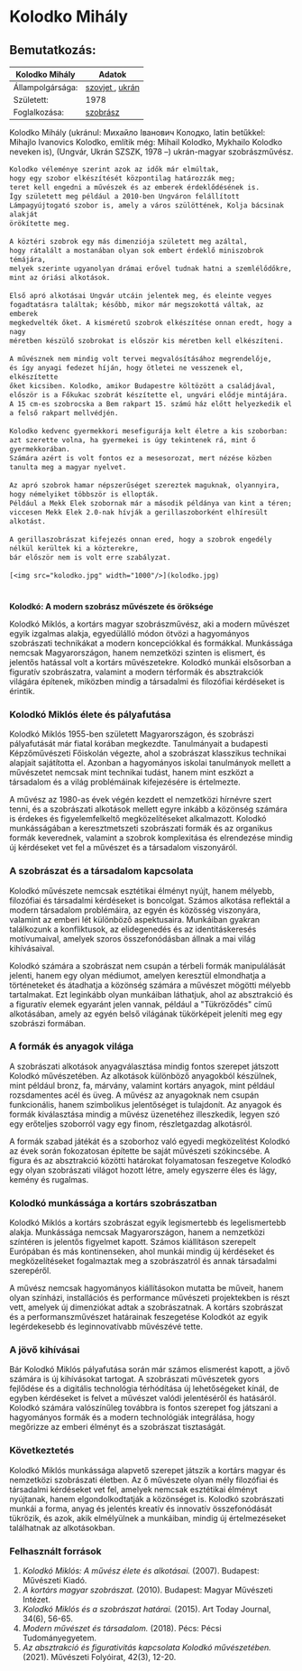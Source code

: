 # Kolodko Mihály
## Bemutatkozás:

| Kolodko Mihály | Adatok |
| ----------- | ----------- |
| Állampolgársága: | <a href="https://hu.wikipedia.org/wiki/Szovjetuni%C3%B3">szovjet <a/>, <a href="https://hu.wikipedia.org/wiki/Ukrajna"> ukrán </a> |
| Született: | 1978 |
| Foglalkozása: | <a href="https://hu.wikipedia.org/wiki/Szobr%C3%A1szm%C5%B1v%C3%A9sz">szobrász |

Kolodko Mihály (ukránul: Михайло Іванович Колодко, latin betűkkel: Mihajlo Ivanovics Kolodko, említik még: Mihail Kolodko, Mykhailo Kolodko neveken is), (Ungvár, Ukrán SZSZK, 1978 –) ukrán-magyar szobrászművész.
                
    Kolodko véleménye szerint azok az idők már elmúltak,
    hogy egy szobor elkészítését központilag határozzák meg;
    teret kell engedni a művészek és az emberek érdeklődésének is.
    Így született meg például a 2010-ben Ungváron felállított
    Lámpagyújtogató szobor is, amely a város szülöttének, Kolja bácsinak alakját
    örökítette meg.
         
    A köztéri szobrok egy más dimenziója született meg azáltal,
    hogy rátalált a mostanában olyan sok embert érdeklő miniszobrok témájára,
    melyek szerinte ugyanolyan drámai erővel tudnak hatni a szemlélődőkre, 
    mint az óriási alkotások.
                
    Első apró alkotásai Ungvár utcáin jelentek meg, és eleinte vegyes
    fogadtatásra találtak; később, mikor már megszokottá váltak, az emberek
    megkedvelték őket. A kisméretű szobrok elkészítése onnan eredt, hogy a nagy
    méretben készülő szobrokat is először kis méretben kell elkészíteni.
                
    A művésznek nem mindig volt tervei megvalósításához megrendelője,
    és így anyagi fedezet híján, hogy ötletei ne vesszenek el, elkészítette
    őket kicsiben. Kolodko, amikor Budapestre költözött a családjával, 
    először is a Főkukac szobrát készítette el, ungvári elődje mintájára.
    A 15 cm-es szobrocska a Bem rakpart 15. számú ház előtt helyezkedik el
    a felső rakpart mellvédjén.
                
    Kolodko kedvenc gyermekkori mesefigurája kelt életre a kis szoborban:
    azt szerette volna, ha gyermekei is úgy tekintenek rá, mint ő gyermekkorában.
    Számára azért is volt fontos ez a mesesorozat, mert nézése közben tanulta meg a magyar nyelvet.
                
    Az apró szobrok hamar népszerűséget szereztek maguknak, olyannyira, hogy némelyiket többször is ellopták.
    Például a Mekk Elek szobornak már a második példánya van kint a téren;
    viccesen Mekk Elek 2.0-nak hívják a gerillaszoborként elhíresült alkotást.
                
    A gerillaszobrászat kifejezés onnan ered, hogy a szobrok engedély nélkül kerültek ki a közterekre,
    bár először nem is volt erre szabályzat.
    
    [<img src="kolodko.jpg" width="1000"/>](kolodko.jpg)
#

**Kolodkó: A modern szobrász művészete és öröksége**

Kolodkó Miklós, a kortárs magyar szobrászművész, aki a modern művészet egyik izgalmas alakja, egyedülálló módon ötvözi a hagyományos szobrászati technikákat a modern koncepciókkal és formákkal. Munkássága nemcsak Magyarországon, hanem nemzetközi szinten is elismert, és jelentős hatással volt a kortárs művészetekre. Kolodkó munkái elsősorban a figuratív szobrászatra, valamint a modern térformák és absztrakciók világára építenek, miközben mindig a társadalmi és filozófiai kérdéseket is érintik.

### Kolodkó Miklós élete és pályafutása

Kolodkó Miklós 1955-ben született Magyarországon, és szobrászi pályafutását már fiatal korában megkezdte. Tanulmányait a budapesti Képzőművészeti Főiskolán végezte, ahol a szobrászat klasszikus technikai alapjait sajátította el. Azonban a hagyományos iskolai tanulmányok mellett a művészetet nemcsak mint technikai tudást, hanem mint eszközt a társadalom és a világ problémáinak kifejezésére is értelmezte.

A művész az 1980-as évek végén kezdett el nemzetközi hírnévre szert tenni, és a szobrászati alkotások mellett egyre inkább a közönség számára is érdekes és figyelemfelkeltő megközelítéseket alkalmazott. Kolodkó munkásságában a keresztmetszeti szobrászati formák és az organikus formák keverednek, valamint a szobrok komplexitása és elrendezése mindig új kérdéseket vet fel a művészet és a társadalom viszonyáról.

### A szobrászat és a társadalom kapcsolata

Kolodkó művészete nemcsak esztétikai élményt nyújt, hanem mélyebb, filozófiai és társadalmi kérdéseket is boncolgat. Számos alkotása reflektál a modern társadalom problémáira, az egyén és közösség viszonyára, valamint az emberi lét különböző aspektusaira. Munkáiban gyakran találkozunk a konfliktusok, az elidegenedés és az identitáskeresés motívumaival, amelyek szoros összefonódásban állnak a mai világ kihívásaival.

Kolodkó számára a szobrászat nem csupán a térbeli formák manipulálását jelenti, hanem egy olyan médiumot, amelyen keresztül elmondhatja a történeteket és átadhatja a közönség számára a művészet mögötti mélyebb tartalmakat. Ezt leginkább olyan munkáiban láthatjuk, ahol az absztrakció és a figuratív elemek egyaránt jelen vannak, például a "Tükröződés" című alkotásában, amely az egyén belső világának tükörképeit jeleníti meg egy szobrászi formában.

### A formák és anyagok világa

A szobrászati alkotások anyagválasztása mindig fontos szerepet játszott Kolodkó művészetében. Az alkotások különböző anyagokból készülnek, mint például bronz, fa, márvány, valamint kortárs anyagok, mint például rozsdamentes acél és üveg. A művész az anyagoknak nem csupán funkcionális, hanem szimbolikus jelentőséget is tulajdonít. Az anyagok és formák kiválasztása mindig a művész üzenetéhez illeszkedik, legyen szó egy erőteljes szoborról vagy egy finom, részletgazdag alkotásról.

A formák szabad játékát és a szoborhoz való egyedi megközelítést Kolodkó az évek során fokozatosan építette be saját művészeti szókincsébe. A figura és az absztrakció közötti határokat folyamatosan feszegetve Kolodkó egy olyan szobrászati világot hozott létre, amely egyszerre éles és lágy, kemény és rugalmas.

### Kolodkó munkássága a kortárs szobrászatban

Kolodkó Miklós a kortárs szobrászat egyik legismertebb és legelismertebb alakja. Munkássága nemcsak Magyarországon, hanem a nemzetközi színtéren is jelentős figyelmet kapott. Számos kiállításon szerepelt Európában és más kontinenseken, ahol munkái mindig új kérdéseket és megközelítéseket fogalmaztak meg a szobrászatról és annak társadalmi szerepéről.

A művész nemcsak hagyományos kiállításokon mutatta be műveit, hanem olyan színházi, installációs és performance művészeti projektekben is részt vett, amelyek új dimenziókat adtak a szobrászatnak. A kortárs szobrászat és a performanszművészet határainak feszegetése Kolodkót az egyik legérdekesebb és leginnovatívabb művészévé tette.

### A jövő kihívásai

Bár Kolodkó Miklós pályafutása során már számos elismerést kapott, a jövő számára is új kihívásokat tartogat. A szobrászati művészetek gyors fejlődése és a digitális technológia térhódítása új lehetőségeket kínál, de egyben kérdéseket is felvet a művészet valódi jelentéséről és hatásáról. Kolodkó számára valószínűleg továbbra is fontos szerepet fog játszani a hagyományos formák és a modern technológiák integrálása, hogy megőrizze az emberi élményt és a szobrászat tisztaságát.

### Következtetés

Kolodkó Miklós munkássága alapvető szerepet játszik a kortárs magyar és nemzetközi szobrászati életben. Az ő művészete olyan mély filozófiai és társadalmi kérdéseket vet fel, amelyek nemcsak esztétikai élményt nyújtanak, hanem elgondolkodtatják a közönséget is. Kolodkó szobrászati munkái a forma, anyag és jelentés kreatív és innovatív összefonódását tükrözik, és azok, akik elmélyülnek a munkáiban, mindig új értelmezéseket találhatnak az alkotásokban.

### Felhasznált források

1. *Kolodkó Miklós: A művész élete és alkotásai.* (2007). Budapest: Művészeti Kiadó.
2. *A kortárs magyar szobrászat.* (2010). Budapest: Magyar Művészeti Intézet.
3. *Kolodkó Miklós és a szobrászat határai.* (2015). Art Today Journal, 34(6), 56-65.
4. *Modern művészet és társadalom.* (2018). Pécs: Pécsi Tudományegyetem.
5. *Az absztrakció és figurativitás kapcsolata Kolodkó művészetében.* (2021). Művészeti Folyóirat, 42(3), 12-20.
